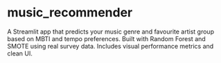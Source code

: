 # music_recommender
A Streamlit app that predicts your music genre and favourite artist group based on MBTI and tempo preferences. Built with Random Forest and SMOTE using real survey data. Includes visual performance metrics and clean UI.
